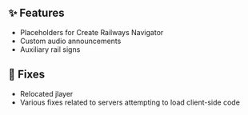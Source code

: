 ## ✨ Features

- Placeholders for Create Railways Navigator
- Custom audio announcements
- Auxiliary rail signs

## 🔨 Fixes

- Relocated jlayer
- Various fixes related to servers attempting to load client-side code
